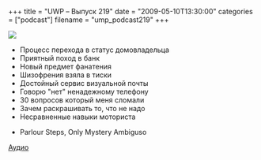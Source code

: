 +++
title = "UWP – Выпуск 219"
date = "2009-05-10T13:30:00"
categories = ["podcast"]
filename = "ump_podcast219"
+++

![](https://podcast.umputun.com/images/uwp/uwp219.jpg)


- Процесс перехода в статус домовладельца
- Приятный поход в банк
- Новый предмет фанатения
- Шизофрения взяла в тиски
- Достойный сервис визуальной почты
- Говорю "нет" ненадежному телефону
- 30 вопросов который меня сломали
- Зачем раскрашивать то, что не надо
- Несравненные навыки моториста


* Parlour Steps, Only Mystery Ambiguso

[Аудио](http://archive.rucast.net/uwp/media/ump_podcast219.mp3)
<audio src="http://archive.rucast.net/uwp/media/ump_podcast219.mp3" preload="none">